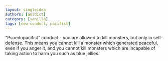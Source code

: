 ```yaml
---
layout: singleidea
authors: [aosdict]
category: [vanilla]
tags: [new conduct, pacifist]
---
```

"Psuedopacifist" conduct - you are allowed to kill monsters, but only in
self-defense. This means you cannot kill a monster which generated peaceful,
even if you anger it, and you cannot kill monsters which are incapable of taking
action to harm you such as blue jellies.

